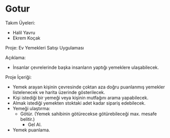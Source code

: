 # Gotur

Takım Üyeleri:
 - Halil Yavru
 - Ekrem Koçak

Proje: Ev Yemekleri Satışı Uygulaması

Açıklama:
 - İnsanlar çevrelerinde başka insanların yaptığı yemeklere ulaşabilecek.

Proje İçeriği:
 - Yemek arayan kişinin çevresinde çoktan aza doğru puanlanmış yemekler listelenecek ve harita üzerinde gösterilecek.
 - Kişi istediği bir yemeği veya kişinin mutfağını arama yapabilecek.
 - Almak istediği yemekten stoktaki adet kadar sipariş edebilecek.
 - Yemeği ulaştırma:
	- Götür. (Yemek sahibinin götürecekse götürebileceği max. mesafe belitir.)
        - Gel Al.
 - Yemek puanlama.
